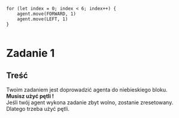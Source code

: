 ```blocks
for (let index = 0; index < 6; index++) {
    agent.move(FORWARD, 1)
    agent.move(LEFT, 1)
}


```
# Zadanie 1

## Treść
Twoim zadaniem jest doprowadzić agenta do niebieskiego bloku.<br>
**Musisz użyć pętli !**<br>
Jeśli twój agent wykona zadanie zbyt wolno, zostanie zresetowany.<br>
Dlatego trzeba użyć pętli.

